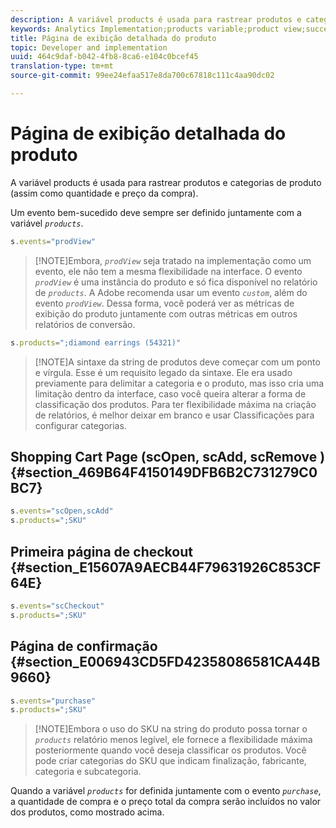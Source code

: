 ```yaml
---
description: A variável products é usada para rastrear produtos e categorias de produto (assim como quantidade e preço da compra).
keywords: Analytics Implementation;products variable;product view;success event
title: Página de exibição detalhada do produto
topic: Developer and implementation
uuid: 464c9daf-b042-4fb8-8ca6-e104c0bcef45
translation-type: tm+mt
source-git-commit: 99ee24efaa517e8da700c67818c111c4aa90dc02

---
```



# Página de exibição detalhada do produto

A variável products é usada para rastrear produtos e categorias de produto (assim como quantidade e preço da compra).

Um evento bem-sucedido deve sempre ser definido juntamente com a variável *`products`*.

```js
s.events="prodView"
```

> [!NOTE]Embora, *`prodView`* seja tratado na implementação como um evento, ele não tem a mesma flexibilidade na interface. O evento *`prodView`* é uma instância do produto e só fica disponível no relatório de *`products`*. A Adobe recomenda usar um evento *`custom`*, além do evento *`prodView`*. Dessa forma, você poderá ver as métricas de exibição do produto juntamente com outras métricas em outros relatórios de conversão.

```js
s.products=";diamond earrings (54321)"
```

> [!NOTE]A sintaxe da string de produtos deve começar com um ponto e vírgula. Esse é um requisito legado da sintaxe. Ele era usado previamente para delimitar a categoria e o produto, mas isso cria uma limitação dentro da interface, caso você queira alterar a forma de classificação dos produtos. Para ter flexibilidade máxima na criação de relatórios, é melhor deixar em branco e usar Classificações para configurar categorias.

## Shopping Cart Page (scOpen, scAdd, scRemove ) {#section_469B64F4150149DFB6B2C731279C0BC7}

```js
s.events="scOpen,scAdd"
s.products=";SKU"
```

## Primeira página de checkout {#section_E15607A9AECB44F79631926C853CF64E}

```js
s.events="scCheckout"
s.products=";SKU"
```

## Página de confirmação {#section_E006943CD5FD42358086581CA44B9660}

```js
s.events="purchase"
s.products=";SKU"
```

> [!NOTE]Embora o uso do SKU na string do produto possa tornar o *`products`* relatório menos legível, ele fornece a flexibilidade máxima posteriormente quando você deseja classificar os produtos. Você pode criar categorias do SKU que indicam finalização, fabricante, categoria e subcategoria.

Quando a variável *`products`* for definida juntamente com o evento *`purchase`*, a quantidade de compra e o preço total da compra serão incluídos no valor dos produtos, como mostrado acima.
